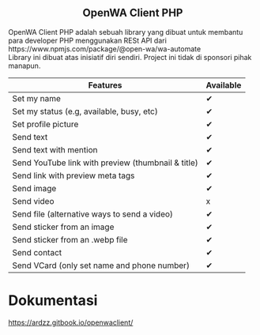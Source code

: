 <h2 align="center">OpenWA Client PHP</h2>
OpenWA Client PHP adalah sebuah library yang dibuat untuk membantu para
developer PHP menggunakan RESt API dari
https://www.npmjs.com/package/@open-wa/wa-automate <br>
Library ini dibuat atas inisiatif diri sendiri. Project ini tidak di sponsori pihak manapun.

| Features | Available |
|--|--|
Set my name | ✔
Set my status (e.g, available, busy, etc) | ✔
Set profile picture | ✔
Send text | ✔
Send text with mention | ✔
Send YouTube link with preview (thumbnail & title) | ✔
Send link with preview meta tags | ✔
Send image | ✔
Send video | x
Send file (alternative ways to send a video) | ✔
Send sticker from an image | ✔
Send sticker from an .webp file | ✔
Send contact | ✔
Send VCard (only set name and phone number) | ✔


# Dokumentasi
https://ardzz.gitbook.io/openwaclient/
